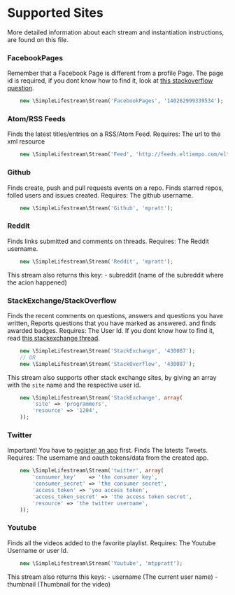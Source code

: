 Supported Sites
===============
More detailed information about each stream and instantiation instructions, are found
on this file.

### FacebookPages
Remember that a Facebook Page is different from a profile Page.
The page id is required, if you dont know how to find it, look at [this stackoverflow question](http://stackoverflow.com/questions/3130433/get-facebook-fan-page-id).

```php
    new \SimpleLifestream\Stream('FacebookPages', '140262999339534');
```

### Atom/RSS Feeds
Finds the latest titles/entries on a RSS/Atom Feed.
Requires: The url to the xml resource

```php
    new \SimpleLifestream\Stream('Feed', 'http://feeds.eltiempo.com/eltiempo/titulares');
```

### Github
Finds create, push and pull requests events on a repo. Finds starred repos, folled users and issues created.
Requires: The github username.

```php
    new \SimpleLifestream\Stream('Github', 'mpratt');
```

### Reddit
Finds links submitted and comments on threads.
Requires: The Reddit username.

```php
    new \SimpleLifestream\Stream('Reddit', 'mpratt');
```
This stream also returns this key:
    - subreddit (name of the subreddit where the acion happened)

### StackExchange/StackOverflow
Finds the recent comments on questions, answers and questions you have written, Reports questions that you have marked as answered.
and finds awarded badges.
Requires: The User Id. If you dont know how to find it, read [this stackexchange thread](http://meta.stackoverflow.com/questions/98771/what-is-my-user-id).

```php
    new \SimpleLifestream\Stream('StackExchange', '430087');
    // OR
    new \SimpleLifestream\Stream('StackOverflow', '430087');
```

This stream also supports other stack exchange sites, by giving an array with the `site` name
and the respective user id.

```php
    new \SimpleLifestream\Stream('StackExchange', array(
        'site' => 'programmers',
        'resource' => '1204',
    ));
```

### Twitter
Important! You have to [register an app](http://dev.twitter.com/apps) first.
Finds The latests Tweets.
Requires: The username and oauth tokens/data from the created app.

```php
    new \SimpleLifestream\Stream('twitter', array(
        'consumer_key'    => 'the consumer key',
        'consumer_secret' => 'the consumer secret',
        'access_token' => 'you access token',
        'access_token_secret' => 'the access token secret',
        'resource' => 'the twitter username',
    ));
```

### Youtube
Finds all the videos added to the favorite playlist.
Requires: The Youtube Username or user Id.

```php
    new \SimpleLifestream\Stream('Youtube', 'mtppratt');
```

This stream also returns this keys:
    - username (The current user name)
    - thumbnail (Thumbnail for the video)
